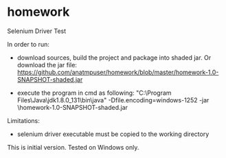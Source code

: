 # homework
Selenium Driver Test

In order to run:
- download sources, build the project and package into shaded jar. 
  Or download the jar file: 
  https://github.com/anatmpuser/homework/blob/master/homework-1.0-SNAPSHOT-shaded.jar
  
- execute the program in cmd as following:
"C:\Program Files\Java\jdk1.8.0_131\bin\java" -Dfile.encoding=windows-1252 -jar <path to jar>\homework-1.0-SNAPSHOT-shaded.jar

Limitations:
- selenium driver executable must be copied to the working directory

This is initial version.
Tested on Windows only.

